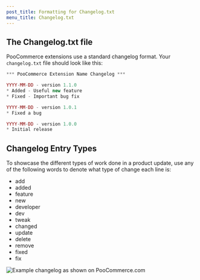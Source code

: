 ```yaml
---
post_title: Formatting for Changelog.txt
menu_title: Changelog.txt
---
```


## The Changelog.txt file

PooCommerce extensions use a standard changelog format. Your `changelog.txt` file should look like this:

```php
*** PooCommerce Extension Name Changelog ***

YYYY-MM-DD - version 1.1.0
* Added - Useful new feature
* Fixed - Important bug fix

YYYY-MM-DD - version 1.0.1
* Fixed a bug

YYYY-MM-DD - version 1.0.0
* Initial release
```

## Changelog Entry Types

To showcase the different types of work done in a product update, use any of the following words to denote what type of change each line is:

- add
- added
- feature
- new
- developer
- dev
- tweak
- changed
- update
- delete
- remove
- fixed
- fix

![Example changelog as shown on PooCommerce.com](https://poocommerce.com/wp-content/uploads/2023/12/image-9.png)
